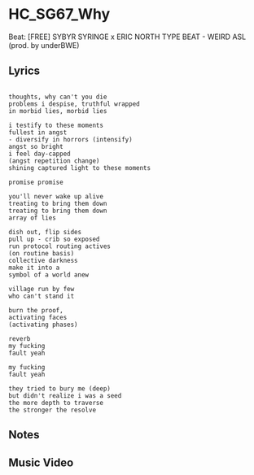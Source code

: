 # HC_SG67_Why

Beat:
[FREE] SYBYR  SYRINGE x ERIC NORTH TYPE BEAT - WEIRD ASL  (prod. by underBWE)

## Lyrics

```

thoughts, why can't you die
problems i despise, truthful wrapped 
in morbid lies, morbid lies 

i testify to these moments
fullest in angst 
- diversify in horrors (intensify)
angst so bright 
i feel day-capped 
(angst repetition change)
shining captured light to these moments

promise promise

you'll never wake up alive
treating to bring them down
treating to bring them down
array of lies 

dish out, flip sides
pull up - crib so exposed 
run protocol routing actives 
(on routine basis)
collective darkness
make it into a 
symbol of a world anew

village run by few 
who can't stand it

burn the proof, 
activating faces 
(activating phases)

reverb
my fucking
fault yeah

my fucking
fault yeah

they tried to bury me (deep)
but didn't realize i was a seed
the more depth to traverse 
the stronger the resolve

```

## Notes

## Music Video




